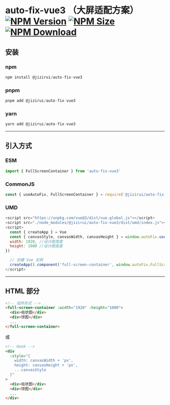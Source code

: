 # auto-fix-vue3 （大屏适配方案） [![NPM Version][npm-image]][npm-url] [![NPM Size][size-image]][size-url] [![NPM Download][downloads-image]][downloads-url]

[size-image]: https://badgen.net/bundlephobia/minzip/@jizirui/auto-fix-vue3
[size-url]: https://bundlephobia.com/result?p=@jizirui/auto-fix-vue3
[npm-image]: https://badgen.net/npm/v/@jizirui/auto-fix-vue3
[npm-url]: https://npmjs.org/package/@jizirui/auto-fix-vue3
[downloads-image]: https://badgen.net/npm/dt/auto-fix-vue3
[downloads-url]: https://npmjs.org/package/@jizirui/auto-fix-vue3

## 安装

### npm

```js
npm install @jizirui/auto-fix-vue3
```

### pnpm

```js
pnpm add @jizirui/auto-fix-vue3
```

### yarn

```js
yarn add @jizirui/auto-fix-vue3
```

---

## 引入方式

### ESM

```js
import { FullScreenContainer } from 'auto-fix-vue3'
```

### CommonJS

```js
const { useAutoFix, FullScreenContainer } = require('@jizirui/auto-fix-vue3')
```

### UMD

```js
<script src="https://unpkg.com/vue@3/dist/vue.global.js"></script>
<script src="./node_modules/@jizirui/auto-fix-vue3/dist/umd/index.js"></script>
<script>
  const { createApp } = Vue
  const { canvasStyle, canvasWidth, canvasHeight } = window.autoFix.useAutoFix({
  width: 1920, //设计图宽度
  height: 1080 //设计图高度
})

  // 创建 Vue 实例
  createApp().component('full-screen-container', window.autoFix.FullScreenContainer).mount('#app')
</script>
```

---

## HTML 部分

```html
<!-- 组件形式 -->
<full-screen-container :width="1920" :height="1080">
  <div>柱状图</div>
  <div>饼图</div>
  ...
</full-screen-container>
```

或

```html
<!-- Hook -->
<div
  :style="{
    width: canvasWidth + 'px',
    height: canvasHeight + 'px',
    ...canvasStyle
  }"
>
  <div>柱状图</div>
  <div>饼图</div>
  ...
</div>
```
